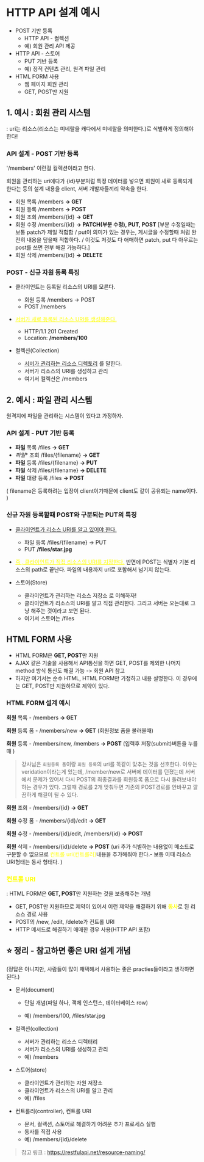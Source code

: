 # HTTP API 설계 예시

- POST 기반 등록
  - HTTP API - 컬렉션
  - 예) 회원 관리 API 제공 
- HTTP API - 스토어
  - PUT 기반 등록
  - 예) 정적 컨텐츠 관리, 원격 파일 관리 
- HTML FORM 사용
  - 웹 페이지 회원 관리 
  - GET, POST만 지원





## 1. 예시 : 회원 관리 시스템 

 : uri는 리소스(리소스는 미네랄을 캐다에서 미네랄을 의미한다.)로 식별하게 정의해야 한다!

### API 설계 - POST 기반 등록

'/members' 이런걸 컬렉션이라고 한다.

회원을 관리하는 uri에다가 {id}부분처럼 특정 데이터를 넣으면 회원이 새로 등록되게 한다는 등의 설계 내용을 client, 서버 개발자들끼리 약속을 한다.

- 회원 목록 /members **-> GET**
- 회원 등록 /members **-> POST**
- 회원 조회 /members/{id} **-> GET**
- 회원 수정 /members/{id} **-> PATCH(부분 수정), PUT, POST** [부분 수정일때는 보통 patch가 제일 적합함 / put이 의미가 있는 경우는, 게시글을 수정할때 처럼 완전히 내용을 덮을때 적합하다. / 이것도 저것도 다 애매하면 patch, put 다 아우르는 post를 쓰면 전부 해결 가능하다.]
- 회원 삭제 /members/{id} **-> DELETE**

 

### POST - 신규 자원 등록 특징

- 클라이언트는 등록될 리소스의 URI를 모른다.
  - 회원 등록 /members -> POST
  - POST /members

- <span style="color:yellow"><u>서버가 새로 등록된 리소스 URI를 생성해준다.</u></span>
  - HTTP/1.1 201 Created
  - Location: **/members/100**

- 컬렉션(Collection)
  - <u>서버가 관리하는 리소스 디렉토리</u> 를 말한다.
  - 서버가 리소스의 URI를 생성하고 관리 
  - 여기서 컬렉션은 /members



## 2. 예시 : 파일 관리 시스템

원격지에 파일을 관리하는 시스템이 있다고 가정하자.

### API 설계 - PUT 기반 등록

- **파일** 목록 /files **-> GET**
- *파일** 조회 /files/{filename} **-> GET** 
- **파일** 등록 /files/{filename} **-> PUT** 
- **파일** 삭제 /files/{filename} **-> DELETE** 
- **파일** 대량 등록 /files **-> POST**

( filename은 등록하려는 입장이 client이기때문에 client도 같이 공유되는 name이다. )



### 신규 자원 등록할때 POST와 구분되는 PUT의 특징

- <u>클라이언트가 리소스 URI를 알고 있어야 한다.</u>
  - 파일 등록 /files/{filename} -> PUT
  - PUT **/files/star.jpg**

- <span style="color:yellow"><u>즉 , 클라이언트가 직접 리소스의 URI를 지정한다.</u></span> 반면에 POST는 식별자 기본 리소스의 path로 끝난다. 파일의 내용까지 uri로 포함해서 넘기지 않는다.
- 스토어(Store)
  - 클라이언트가 관리하는 리소스 저장소 로 이해하자!
  - 클라이언트가 리소스의 URI를 알고 직접 관리한다. 그리고 서버는 오는대로 그냥 해주는 것이라고 보면 된다.
  - 여기서 스토어는 /files





## HTML FORM 사용

- HTML FORM은 **GET, POST**만 지원
- AJAX 같은 기술을 사용해서 API통신을 하면 GET, POST를 제외한 나머지 method 방식 통신도 해결 가능 -> 회원 API 참고 
- 하지만 여기서는 순수 HTML, HTML FORM만 가정하고 내용 설명한다. 이 경우에는 GET, POST만 지원하므로 제약이 있다.



### HTML FORM 설계 예시

**회원** 목록 - /members **-> GET** 

**회원** 등록 폼 - /members/new **-> GET** (회원정보 폼을 불러올때)

**회원** 등록 - /members/new, /members **-> POST** (입력후 저장(submit)버튼을 누를때 )

> 강사님은 `회원등록 폼`이랑  `회원 등록`의 uri를 똑같이 맞추는 것을 선호한다.
> 이유는 veridation이라는게 있는데, /member/new로 서버에 데이터를 던졌는데 서버에서 문제가 있어서 다시 POST의 최종결과를
> 회원등록 폼으로 다시 돌려보내야 하는 경우가 있다. 그럴때 경로를 2개 맞춰두면 기존의 POST경로를 안바꾸고 깔끔하게 해결이 될 수 있다.

**회원** 조회 - /members/{id} **-> GET** 

**회원** 수정 폼 - /members/{id}/edit **-> GET**  

**회원** 수정 - /members/{id}/edit, /members/{id} **-> POST**

**회원** 삭제 - /members/{id}/delete **-> POST** (uri 추가 식별하는 내용없이 메소드로 구분할 수 없으므로 <span style="color:yellow">컨트롤 uri(컨트롤러)</span>내용을 추가해줘야 한다.- 보통 이때 리소스 URI형태는 동사 형태다. )



###  <span style="color:yellow">컨트롤 URI</span>

: HTML FORM은 **GET, POST**만 지원하는 것을 보충해주는 개념

- GET, POST만 지원하므로 제약이 있어서 이런 제약을 해결하기 위해 <span style="color:yellow">**동사**</span>로 된 리소스 경로 사용 
- POST의 /new, /edit, /delete가 컨트롤 URI
- HTTP 메서드로 해결하기 애매한 경우 사용(HTTP API 포함)



## ⭐️ 정리 - 참고하면 좋은 URI 설계 개념

(정답은 아니지만, 사람들이 많이 채택해서 사용하는 좋은 practies들이라고 생각하면 된다.)

- 문서(document)

  - 단일 개념(파일 하나, 객체 인스턴스, 데이터베이스 row)

  - 예) /members/100, /files/star.jpg 

- 컬렉션(collection)
  - 서버가 관리하는 리소스 디렉터리 
  - 서버가 리소스의 URI를 생성하고 관리 
  - 예) /members

- 스토어(store)
  - 클라이언트가 관리하는 자원 저장소 
  - 클라이언트가 리소스의 URI를 알고 관리 
  - 예) /files

- 컨트롤러(controller), 컨트롤 URI
  - 문서, 컬렉션, 스토어로 해결하기 어려운 추가 프로세스 실행 
  - 동사를 직접 사용
  - 예) /members/{id}/delete

> 참고 링크 : https://restfulapi.net/resource-naming/











